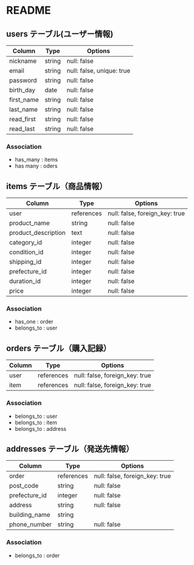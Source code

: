 # README

## users テーブル(ユーザー情報)

| Column       | Type   | Options                   |
| ------------ | ------ | ------------------------- |
| nickname     | string | null: false               |
| email        | string | null: false, unique: true |
| password     | string | null: false               |
| birth_day    | date   | null: false               | 
| first_name   | string | null: false               |
| last_name    | string | null: false               |
| read_first   | string | null: false               |
| read_last    | string | null: false               |
### Association
- has_many : items
- has many : oders

## items テーブル（商品情報）

| Column              | Type       | Options                        |
| -----------         | -----------| -------------------------------|
| user                | references | null: false, foreign_key: true |
| product_name        | string     | null: false                    |
| product_description | text       | null: false                    |
| category_id         | integer    | null: false                    |
| condition_id        | integer    | null: false                    |
| shipping_id         | integer    | null: false                    |
| prefecture_id       | integer    | null: false                    |
| duration_id         | integer    | null: false                    |
| price               | integer    | null: false                    |
### Association
- has_one : order
- belongs_to : user

## orders テーブル（購入記録）

| Column   | Type       | Options                        |
| -------- | ---------- | ------------------------------ |
| user     | references | null: false, foreign_key: true |
| item     | references | null: false, foreign_key: true |
### Association
- belongs_to : user
- belongs_to : item
- belongs_to : address

## addresses テーブル（発送先情報）
| Column             | Type       | Options                        |
| ------------------ | ---------- | -----------------------------  |
| order              | references | null: false, foreign_key: true |
| post_code          | string     | null: false                    |
| prefecture_id      | integer    | null: false                    |
| address            | string     | null: false                    |
| building_name      | string     |                                |
| phone_number       | string     | null: false                    |
### Association
- belongs_to : order